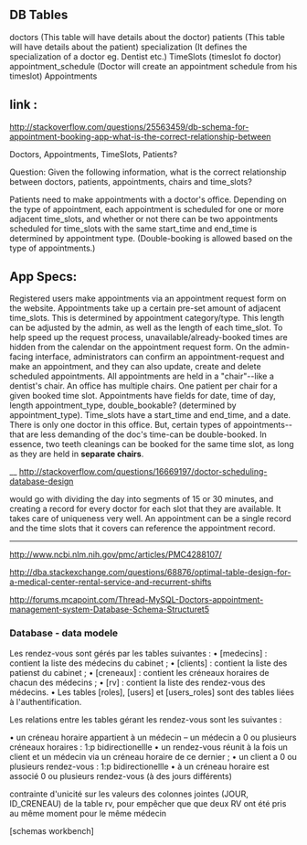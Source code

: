 ## DB Tables

doctors (This table will have details about the doctor)
patients (This table will have details about the patient)
specialization (It defines the specialization of a doctor eg. Dentist etc.)
TimeSlots (timeslot fo doctor)
appointment_schedule (Doctor will create an appointment schedule from his timeslot)
Appointments

## link : 
http://stackoverflow.com/questions/25563459/db-schema-for-appointment-booking-app-what-is-the-correct-relationship-between

Doctors, Appointments, TimeSlots, Patients?

Question: Given the following information, what is the correct relationship between doctors, patients, appointments, chairs and time_slots?

Patients need to make appointments with a doctor's office. Depending on the type of appointment, each appointment is scheduled for one or more adjacent time_slots, and whether or not there can be two appointments scheduled for time_slots with the same start_time and end_time is determined by appointment type. (Double-booking is allowed based on the type of appointments.)

## App Specs:

Registered users make appointments via an appointment request form on the website.
Appointments take up a certain pre-set amount of adjacent time_slots. 
This is determined by appointment category/type. This length can be adjusted by the admin, as well as the length of each time_slot.
To help speed up the request process, unavailable/already-booked times are hidden from the calendar on the appointment request form.
On the admin-facing interface, administrators can confirm an appointment-request and make an appointment, and they can also update, create and delete scheduled appointments.
All appointments are held in a "chair"--like a dentist's chair. An office has multiple chairs. One patient per chair for a given booked time slot.
Appointments have fields for date, time of day, length appointment_type, double_bookable? (determined by appointment_type). Time_slots have a start_time and end_time, and a date.
There is only one doctor in this office. But, certain types of appointments--that are less demanding of the doc's time-can be double-booked. In essence, two teeth cleanings can be booked for the same time slot, as long as they are held in **separate chairs**.


__
http://stackoverflow.com/questions/16669197/doctor-scheduling-database-design

 would go with dividing the day into segments of 15 or 30 minutes, and creating a record for every doctor for each slot that they are available. It takes care of uniqueness very well.
 An appointment can be a single record and the time slots that it covers can reference the appointment record.

 _________
 http://www.ncbi.nlm.nih.gov/pmc/articles/PMC4288107/

 http://dba.stackexchange.com/questions/68876/optimal-table-design-for-a-medical-center-rental-service-and-recurrent-shifts

 http://forums.mcapoint.com/Thread-MySQL-Doctors-appointment-management-system-Database-Schema-Structuret5


 ###  Database - data modele

Les rendez-vous sont gérés par les tables suivantes :
• [medecins] : contient la liste des médecins du cabinet ;
• [clients] : contient la liste des patienst du cabinet ;
• [creneaux] : contient les créneaux horaires de chacun des médecins ;
• [rv] : contient la liste des rendez-vous des médecins.
• Les tables [roles], [users] et [users_roles] sont des tables liées à l'authentification. 

Les relations entre les tables gérant les rendez-vous sont les suivantes :

• un créneau horaire appartient à un médecin – un médecin a 0 ou plusieurs créneaux horaires : 1:p bidirectionellle
• un rendez-vous réunit à la fois un client et un médecin via un créneau horaire de ce dernier ;
• un client a 0 ou plusieurs rendez-vous : 1:p bidirectionellle
• à un créneau horaire est associé 0 ou plusieurs rendez-vous (à des jours différents)

 contrainte d'unicité sur les valeurs des colonnes jointes (JOUR, ID_CRENEAU) de la table rv, pour empêcher que que deux RV ont été pris au même moment pour le même médecin

[schemas workbench]